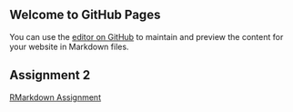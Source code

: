 ## Welcome to GitHub Pages

You can use the [editor on GitHub](https://github.com/MEF-BDA503/pj18-istema/edit/master/index.md) to maintain and preview the content for your website in Markdown files.

## Assignment 2 
[RMarkdown Assignment](Istem_Akca_BDA503_Ass2.html)

